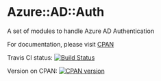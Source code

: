 # Azure::AD::Auth

A set of modules to handle Azure AD Authentication

For documentation, please visit [CPAN](https://metacpan.org/pod/Azure::AD::Auth)

Travis CI status: [![Build Status](https://travis-ci.org/pplu/aws-sdk-perl.svg?branch=master)](https://travis-ci.org/pplu/azure-ad-auth)

Version on CPAN: [![CPAN version](https://badge.fury.io/pl/Azure-AD-Auth.svg)](https://badge.fury.io/pl/Azure-AD-Auth)


